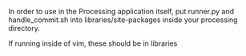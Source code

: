 In order to use in the Processing application itself, put runner.py and handle_commit.sh into libraries/site-packages inside your processing directory.

If running inside of vim, these should be in libraries

